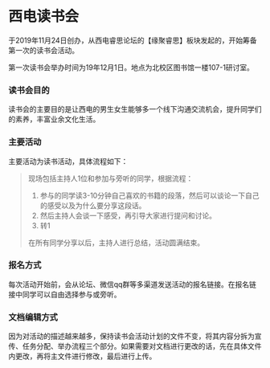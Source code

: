 # 西电读书会

于2019年11月24日创办，从西电睿思论坛的【缘聚睿思】板块发起的，开始筹备第一次的读书会活动。

第一次读书会举办时间为19年12月1日。地点为北校区图书馆一楼107-1研讨室。

### 读书会目的

读书会的主要目的是让西电的男生女生能够多一个线下沟通交流机会，提升同学们的素养，丰富业余文化生活。

### 主要活动

主要活动为读书活动，具体流程如下：

> 现场包括主持人1位和参加与旁听的同学，根据流程：
>
> 1. 参与的同学读3-10分钟自己喜欢的书籍的段落，然后可以谈论一下自己的感受以及为什么要分享这段话。
> 2. 然后主持人会谈一下感受，再引导大家进行提问和讨论。
> 3. 转1
>
> 在所有同学分享以后，主持人进行总结，活动圆满结束。

### 报名方式

每次活动开始前，会从论坛、微信qq群等多渠道发送活动的报名链接。在报名链接中同学可以自由选择参与或旁听。



### 文档编辑方式

因为对活动的描述越来越多，保持读书会活动计划的文件不变，将其内容分拆为宣传、任务分配、举办流程三个部分。如果需要对文档进行更改的话，先在具体文件内更改，再将主文件进行修改，最后进行上传。

